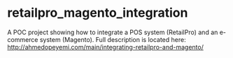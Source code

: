 # retailpro_magento_integration
A POC project showing how to integrate a POS system (RetailPro) and an e-commerce system (Magento). Full description is located here: http://ahmedopeyemi.com/main/integrating-retailpro-and-magento/
